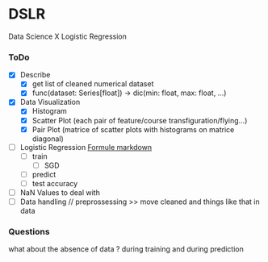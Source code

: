 # DSLR
Data Science X Logistic Regression

### ToDo

- [x] Describe
    - [x] get list of cleaned numerical dataset
    - [x] func(dataset: Series[float]) -> dic(min: float, max: float, ...)

- [x] Data Visualization
    - [x] Histogram
    - [x] Scatter Plot (each pair of feature/course transfiguration/flying...)
    - [x] Pair Plot (matrice of scatter plots with histograms on matrice diagonal)

- [ ] Logistic Regression [Formule markdown](/formula.md)
    - [ ] train
        - [ ] SGD
    - [ ] predict
    - [ ] test accuracy

- [ ] NaN Values to deal with
- [ ] Data handling // preprossessing >> move cleaned and things like that in data

### Questions

what about the absence of data ?
during training and during prediction
